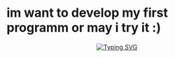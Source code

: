 # im want to develop my first programm or may i try it :)
<p align="center">
  <a href="https://git.io/typing-svg"><img src="https://readme-typing-svg.demolab.com?font=Bungee+Spice&size=30&duration=2500&pause=500&center=true&vCenter=true&width=300&height=30&lines=Hey+there;I'm+Zustark0" alt="Typing SVG" /></a>
</p>
